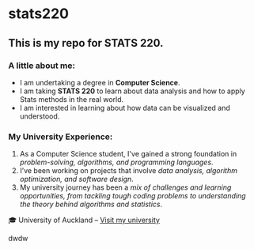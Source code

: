 # stats220

## This is my repo for STATS 220.

### A little about me:

- I am undertaking a degree in **Computer Science**.
- I am taking **STATS 220** to learn about data analysis and how to apply Stats methods in the real world.
- I am interested in learning about how data can be visualized and understood.  


### My University Experience:


1. As a Computer Science student, I've gained a strong foundation in *problem-solving, algorithms, and programming languages*.
2. I’ve been working on projects that involve *data analysis, algorithm optimization, and software design*.
3. My university journey has been a *mix of challenges and learning opportunities, from tackling tough coding problems to understanding the theory behind algorithms and statistics*.


🎓 University of Auckland – [Visit my university](https://www.auckland.ac.nz/en.html)


dwdw[](https://c.tenor.com/8druEACXtX8AAAAd/tenor.gif)
